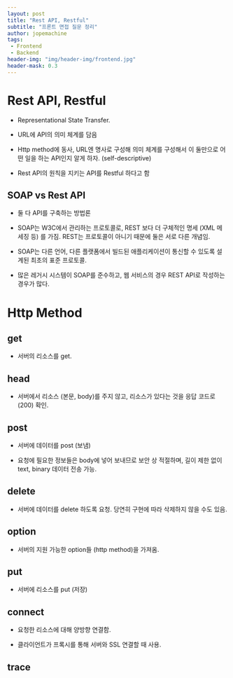 ```yaml
---
layout: post
title: "Rest API, Restful"
subtitle: "프론트 면접 질문 정리"
author: jopemachine
tags: 
 - Frontend
 - Backend
header-img: "img/header-img/frontend.jpg"
header-mask: 0.3
---
```


# Rest API, Restful

- Representational State Transfer.

- URL에 API의 의미 체계를 담음

- Http method에 동사, URL엔 명사로 구성해 의미 체계를 구성해서 이 둘만으로 어떤 일을 하는 API인지 알게 하자. (self-descriptive)

- Rest API의 원칙을 지키는 API를 Restful 하다고 함

## SOAP vs Rest API

- 둘 다 API를 구축하는 방법론

- SOAP는 W3C에서 관리하는 프로토콜로, REST 보다 더 구체적인 명세 (XML 메세징 등) 를 가짐. REST는 프로토콜이 아니기 때문에 둘은 서로 다른 개념임.

- SOAP는 다른 언어, 다른 플랫폼에서 빌드된 애플리케이션이 통신할 수 있도록 설계된 최초의 표준 프로토콜.

- 많은 레거시 시스템이 SOAP를 준수하고, 웹 서비스의 경우 REST API로 작성하는 경우가 많다.

# Http Method

## get

- 서버의 리소스를 get.

## head

- 서버에서 리소스 (본문, body)를 주지 않고, 리소스가 있다는 것을 응답 코드로 (200) 확인.

## post

- 서버에 데이터를 post (보냄)

- 요청에 필요한 정보들은 body에 넣어 보내므로 보안 상 적절하며, 길이 제한 없이 text, binary 데이터 전송 가능.

## delete

- 서버에 데이터를 delete 하도록 요청. 당연히 구현에 따라 삭제하지 않을 수도 있음.

## option

- 서버의 지원 가능한 option들 (http method)을 가져옴.

## put

- 서버에 리소스를 put (저장)

## connect

- 요청한 리소스에 대해 양방향 연결함.

- 클라이언트가 프록시를 통해 서버와 SSL 연결할 때 사용.

## trace